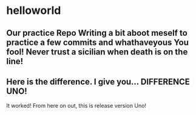 # helloworld
Our practice Repo
Writing a bit aboot meself to practice a few commits and whathaveyous
You fool! Never trust a sicilian when death is on the line!
----
Here is the difference. I give you... DIFFERENCE UNO!
---
It worked! From here on out, this is release version Uno!